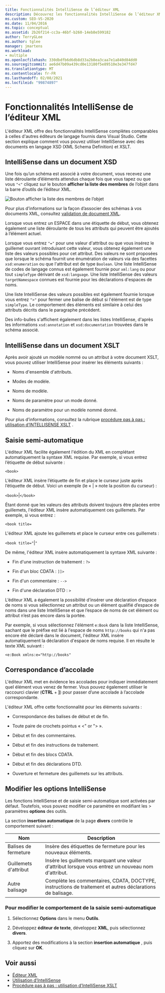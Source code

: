 ```yaml
---
title: Fonctionnalités IntelliSense de l’éditeur XML
description: Découvrez les fonctionnalités IntelliSense de l’éditeur XML dans Visual Studio et comment les utiliser avec des documents en langage XSD (XML Schema Definition) et XSLT.
ms.custom: SEO-VS-2020
ms.date: 11/04/2016
ms.topic: conceptual
ms.assetid: 2b26f214-cc3a-46bf-b260-14eb8e599182
author: TerryGLee
ms.author: tglee
manager: jmartens
ms.workload:
- multiple
ms.openlocfilehash: 330dbdfb6d6db8d33a2b8ea3caa7e1a840d84dd0
ms.sourcegitcommit: ae6d47b09a439cd0e13180f5e89510e3e347fd47
ms.translationtype: MT
ms.contentlocale: fr-FR
ms.lasthandoff: 02/08/2021
ms.locfileid: "99874897"
---
```

# <a name="xml-editor-intellisense-features"></a>Fonctionnalités IntelliSense de l’éditeur XML

L'éditeur XML offre des fonctionnalités IntelliSense complètes comparables à celles d'autres éditeurs de langage fournis dans Visual Studio. Cette section explique comment vous pouvez utiliser IntelliSense avec des documents en langage XSD (XML Schema Definition) et XSLT.

## <a name="intellisense-in-an-xsd-document"></a>IntelliSense dans un document XSD

Une fois qu’un schéma est associé à votre document, vous recevez une liste déroulante d’éléments attendus chaque fois que vous tapez ou que vous `"<"` cliquez sur le bouton **afficher la liste des membres** de l’objet dans la barre d’outils de l’éditeur XML.

![Bouton afficher la liste des membres de l’objet](media/display-object-member-list-xml.png)

Pour plus d’informations sur la façon d’associer des schémas à vos documents XML, consultez [validation de document XML](../xml-tools/xml-document-validation.md).

Lorsque vous entrez un ESPACE dans une étiquette de début, vous obtenez également une liste déroulante de tous les attributs qui peuvent être ajoutés à l’élément actuel.

Lorsque vous entrez `"="` pour une valeur d'attribut ou que vous insérez le guillemet ouvrant introduisant cette valeur, vous obtenez également une liste des valeurs possibles pour cet attribut. Des valeurs ne sont proposées que lorsque le schéma fournit une énumération de valeurs via des facettes `xsd:enumeration` ou que l'attribut est de type `Boolean`. Une liste IntelliSense de codes de langage connus est également fournie pour `xml:lang` ou pour tout `simpleType` dérivant de `xsd:language`. Une liste IntelliSense des valeurs `targetNamespace` connues est fournie pour les déclarations d'espaces de noms.

Une liste IntelliSense des valeurs possibles est également fournie lorsque vous entrez `">"` pour fermer une balise de début si l'élément est de type `simpleType`. Le comportement des éléments est similaire à celui des attributs décrits dans le paragraphe précédent.

Des info-bulles s'affichent également dans les listes IntelliSense, d'après les informations `xsd:annotation` et `xsd:documentation` trouvées dans le schéma associé.

## <a name="intellisense-in-an-xslt-document"></a>IntelliSense dans un document XSLT

Après avoir ajouté un modèle nommé ou un attribut à votre document XSLT, vous pouvez utiliser IntelliSense pour insérer les éléments suivants :

- Noms d'ensemble d'attributs.

- Modes de modèle.

- Noms de modèle.

- Noms de paramètre pour un mode donné.

- Noms de paramètre pour un modèle nommé donné.

Pour plus d’informations, consultez la rubrique [procédure pas à pas : utilisation d’INTELLISENSE XSLT](../xml-tools/walkthrough-using-xslt-intellisense.md) .

## <a name="auto-completion"></a>Saisie semi-automatique

L'éditeur XML facilite également l'édition du XML en complétant automatiquement la syntaxe XML requise. Par exemple, si vous entrez l’étiquette de début suivante :

`<book>`

L’éditeur XML insère l’étiquette de fin et place le curseur juste après l’étiquette de début. Voici un exemple (le « &#124; » note la position du curseur) :

`<book>`&#124;`</book>`

Étant donné que les valeurs des attributs doivent toujours être placées entre guillemets, l'éditeur XML insère automatiquement ces guillemets. Par exemple, si vous entrez :

`<book title=`

L'éditeur XML ajoute les guillemets et place le curseur entre ces guillemets :

`<book title="`&#124;`"`

De même, l'éditeur XML insère automatiquement la syntaxe XML suivante :

- Fin d'une instruction de traitement : `?>`

- Fin d'un bloc CDATA : `]]>`

- Fin d'un commentaire : `-->`

- Fin d'une déclaration DTD : `>`

L’éditeur XML a également la possibilité d’insérer une déclaration d’espace de noms si vous sélectionnez un attribut ou un élément qualifié d’espace de noms dans une liste IntelliSense et que l’espace de noms de cet élément ou attribut n’est pas encore dans la portée.

Par exemple, si vous sélectionnez l'élément `e:Book` dans la liste IntelliSense, sachant que le préfixe est lié à l'espace de noms `http://books` qui n'a pas encore été déclaré dans le document, l'éditeur XML insère automatiquement la déclaration d'espace de noms requise. Il en résulte le texte XML suivant :

`<e:Book xmlns:e="http://books"`

## <a name="brace-matching"></a>Correspondance d’accolade

L'éditeur XML met en évidence les accolades pour indiquer immédiatement quel élément vous venez de fermer. Vous pouvez également utiliser le raccourci clavier (**CTRL** + **]**) pour passer d’une accolade à l’accolade correspondante.

L'éditeur XML offre cette fonctionnalité pour les éléments suivants :

- Correspondance des balises de début et de fin.

- Toute paire de crochets pointus « \<" or "> ».

- Début et fin des commentaires.

- Début et fin des instructions de traitement.

- Début et fin des blocs CDATA.

- Début et fin des déclarations DTD.

- Ouverture et fermeture des guillemets sur les attributs.

## <a name="modify-the-intellisense-options"></a>Modifier les options IntelliSense

Les fonctions IntelliSense et de saisie semi-automatique sont activées par défaut. Toutefois, vous pouvez modifier ce paramètre en modifiant les   >  paramètres **options** des outils.

La section **insertion automatique** de la page **divers** contrôle le comportement suivant :

|Nom|Description|
|-|-----------------|
|Balises de fermeture|Insère des étiquettes de fermeture pour les nouveaux éléments.|
|Guillemets d'attribut|Insère les guillemets marquant une valeur d'attribut lorsque vous entrez un nouveau nom d'attribut.|
|Autre balisage|Complète les commentaires, CDATA, DOCTYPE, instructions de traitement et autres déclarations de balisage.|

### <a name="to-change-the-auto-completion-behavior"></a>Pour modifier le comportement de la saisie semi-automatique

1. Sélectionnez **Options** dans le menu **Outils**.

2. Développez **éditeur de texte**, développez **XML**, puis sélectionnez **divers**.

3. Apportez des modifications à la section **insertion automatique** , puis cliquez sur **OK**.

## <a name="see-also"></a>Voir aussi

- [Éditeur XML](../xml-tools/xml-editor.md)
- [Utilisation d’IntelliSense](../ide/using-intellisense.md)
- [Procédure pas à pas : utilisation d’IntelliSense XSLT](../xml-tools/walkthrough-using-xslt-intellisense.md)
